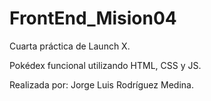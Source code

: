 # FrontEnd_Mision04
Cuarta práctica de Launch X.

Pokédex funcional utilizando HTML, CSS y JS.

Realizada por: Jorge Luis Rodríguez Medina.
